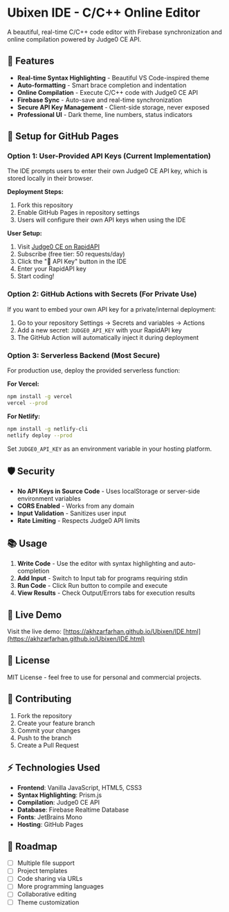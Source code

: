 # Ubixen IDE - C/C++ Online Editor

A beautiful, real-time C/C++ code editor with Firebase synchronization and online compilation powered by Judge0 CE API.

## 🚀 Features

- **Real-time Syntax Highlighting** - Beautiful VS Code-inspired theme
- **Auto-formatting** - Smart brace completion and indentation
- **Online Compilation** - Execute C/C++ code with Judge0 CE API
- **Firebase Sync** - Auto-save and real-time synchronization
- **Secure API Key Management** - Client-side storage, never exposed
- **Professional UI** - Dark theme, line numbers, status indicators

## 🔧 Setup for GitHub Pages

### Option 1: User-Provided API Keys (Current Implementation)
The IDE prompts users to enter their own Judge0 CE API key, which is stored locally in their browser.

**Deployment Steps:**
1. Fork this repository
2. Enable GitHub Pages in repository settings
3. Users will configure their own API keys when using the IDE

**User Setup:**
1. Visit [Judge0 CE on RapidAPI](https://rapidapi.com/judge0-official/api/judge0-ce/)
2. Subscribe (free tier: 50 requests/day)
3. Click the "🔑 API Key" button in the IDE
4. Enter your RapidAPI key
5. Start coding!

### Option 2: GitHub Actions with Secrets (For Private Use)
If you want to embed your own API key for a private/internal deployment:

1. Go to your repository Settings → Secrets and variables → Actions
2. Add a new secret: `JUDGE0_API_KEY` with your RapidAPI key
3. The GitHub Action will automatically inject it during deployment

### Option 3: Serverless Backend (Most Secure)
For production use, deploy the provided serverless function:

**For Vercel:**
```bash
npm install -g vercel
vercel --prod
```

**For Netlify:**
```bash
npm install -g netlify-cli
netlify deploy --prod
```

Set `JUDGE0_API_KEY` as an environment variable in your hosting platform.

## 🛡️ Security

- **No API Keys in Source Code** - Uses localStorage or server-side environment variables
- **CORS Enabled** - Works from any domain
- **Input Validation** - Sanitizes user input
- **Rate Limiting** - Respects Judge0 API limits

## 📚 Usage

1. **Write Code** - Use the editor with syntax highlighting and auto-completion
2. **Add Input** - Switch to Input tab for programs requiring stdin
3. **Run Code** - Click Run button to compile and execute
4. **View Results** - Check Output/Errors tabs for execution results

## 🔗 Live Demo

Visit the live demo: [https://akhzarfarhan.github.io/Ubixen/IDE.html](https://akhzarfarhan.github.io/Ubixen/IDE.html)

## 📄 License

MIT License - feel free to use for personal and commercial projects.

## 🤝 Contributing

1. Fork the repository
2. Create your feature branch
3. Commit your changes
4. Push to the branch
5. Create a Pull Request

## ⚡ Technologies Used

- **Frontend**: Vanilla JavaScript, HTML5, CSS3
- **Syntax Highlighting**: Prism.js
- **Compilation**: Judge0 CE API
- **Database**: Firebase Realtime Database
- **Fonts**: JetBrains Mono
- **Hosting**: GitHub Pages

## 🎯 Roadmap

- [ ] Multiple file support
- [ ] Project templates
- [ ] Code sharing via URLs
- [ ] More programming languages
- [ ] Collaborative editing
- [ ] Theme customization